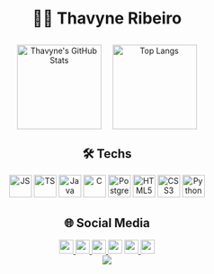 <h1 align="center">👩‍💻 Thavyne Ribeiro</h1>

##
<!-- Estatísticas lado a lado -->
<div align="center" style="display: flex; justify-content: center; gap: 20px;">
  <img 
    src="https://github-readme-stats.vercel.app/api?username=thavyne-KDR&show_icons=true&include_all_commits=true&count_private=true&theme=dracula&hide_border=false" 
    height="150" 
    alt="Thavyne's GitHub Stats" 
  />
  <img 
    src="https://github-readme-stats.vercel.app/api/top-langs?username=thavyne-KDR&layout=compact&langs_count=6&theme=dracula&hide_border=false" 
    height="150" 
    alt="Top Langs" 
  />
</div>

##

<h2 align="center">🛠️ Techs</h2>

<div align="center">
  <img src="https://cdn.jsdelivr.net/gh/devicons/devicon/icons/javascript/javascript-original.svg" height="40" alt="JS" />
  <img src="https://cdn.jsdelivr.net/gh/devicons/devicon/icons/typescript/typescript-original.svg" height="40" alt="TS" />
  <img src="https://cdn.jsdelivr.net/gh/devicons/devicon/icons/java/java-original.svg" height="40" alt="Java" />
  <img src="https://cdn.jsdelivr.net/gh/devicons/devicon/icons/c/c-original.svg" height="40" alt="C" />
  <img src="https://cdn.jsdelivr.net/gh/devicons/devicon/icons/postgresql/postgresql-original.svg" height="40" alt="PostgreSQL" />
  <img src="https://cdn.jsdelivr.net/gh/devicons/devicon/icons/html5/html5-original.svg" height="40" alt="HTML5" />
  <img src="https://cdn.jsdelivr.net/gh/devicons/devicon/icons/css3/css3-original.svg" height="40" alt="CSS3" />
  <img src="https://cdn.jsdelivr.net/gh/devicons/devicon/icons/python/python-original.svg" height="40" alt="Python" />
</div>

##
<h2 align="center">🌐 Social Media</h2>

<div align="center">
  <a href="https://www.linkedin.com/in/thavyne-kerolly-dias-ribeiro-ribeiro-055458341" target="_blank">
    <img src="https://img.shields.io/static/v1?label=&message=LinkedIn&logo=linkedin&color=0077B5&logoColor=white&style=flat" height="25"/>
  </a>
  <a href="https://www.instagram.com/ribeiro_vyx/" target="_blank">
    <img src="https://img.shields.io/static/v1?label=&message=Instagram&logo=instagram&color=E4405F&logoColor=white&style=flat" height="25"/>
  </a>
  <a href="https://x.com/vyx_dev" target="_blank">
    <img src="https://img.shields.io/static/v1?label=&message=Twitter&logo=twitter&color=1DA1F2&logoColor=white&style=flat" height="25"/>
  </a>
  <img src="https://img.shields.io/static/v1?label=&message=Gmail&logo=gmail&color=D14836&logoColor=white&style=flat" height="25"/>
  <a href="https://www.twitch.tv/vyx_dev" target="_blank">
    <img src="https://img.shields.io/static/v1?label=&message=Twitch&logo=twitch&color=9146FF&logoColor=white&style=flat" height="25"/>
  </a>
  <img src="https://img.shields.io/static/v1?label=&message=Discord&logo=discord&color=7289DA&logoColor=white&style=flat" height="25"/>
</div>

<!-- Contador de visitas -->
<div align="center">
  <img src="https://profile-counter.glitch.me/thavyne-KDR/count.svg?" />
</div>
